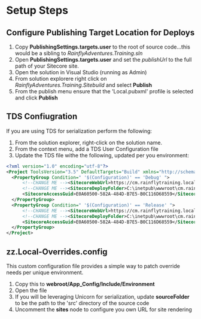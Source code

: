 # Setup Steps

## Configure Publishing Target Location for Deploys

1. Copy **PublishingSettings.targets.user** to the root of source code...this would be a sibling to *RainflyAdventures.Training.sln*
2. Open **PublishingSettings.targets.user** and set the *publishUrl* to the full path of your Sitecore site.
3. Open the solution in Visual Studio (running as Admin)
4. From solution explorere right click on *RainflyAdventures.Training.Sitebuild* and select **Publish**
5. From the publish menu ensure that the 'Local.pubxml' profile is selected and click **Publish**

## TDS Confiugration

If you are using TDS for serialization perform the following:

1. From the solution explorer, right-click on the solution name.
2. From the context menu, add a TDS User Configuration file
3. Update the TDS file withe the following, updated per you environment:

```xml
<?xml version="1.0" encoding="utf-8"?>
<Project ToolsVersion="3.5" DefaultTargets="Build" xmlns="http://schemas.microsoft.com/developer/msbuild/2003">
  <PropertyGroup Condition=" '$(Configuration)' == 'Debug' ">
	  <!--CHANGE ME --><SitecoreWebUrl>https://cm.rainflytraining.local/</SitecoreWebUrl>
	  <!--CHANGE ME --><SitecoreDeployFolder>C:\inetpub\wwwroot\cm.rainflytraining.local</SitecoreDeployFolder>
	  <SitecoreAccessGuid>E0A60500-582A-484D-B7E5-B0C116D68559</SitecoreAccessGuid>
  </PropertyGroup>
  <PropertyGroup Condition=" '$(Configuration)' == 'Release' ">
	  <!--CHANGE ME --><SitecoreWebUrl>https://cm.rainflytraining.local/</SitecoreWebUrl>
	  <!--CHANGE ME --><SitecoreDeployFolder>C:\inetpub\wwwroot\cm.rainflytraining.local</SitecoreDeployFolder>
	  <SitecoreAccessGuid>E0A60500-582A-484D-B7E5-B0C116D68559</SitecoreAccessGuid>
  </PropertyGroup>
</Project>
```

## zz.Local-Overrides.config

This custom configuration file provides a simple way to patch override needs per unique environment.

1. Copy this to **webroot/App_Config/Include/Environment**
2. Open the file
3. If you will be leveraging Unicorn for serialization, update **sourceFolder** to be the path to the 'src' directory of the source code
4. Uncomment the **sites** node to configure you own URL for site rendering
